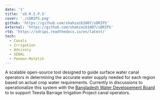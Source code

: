 ```yaml
---
date: '1'
title: 'sD.R.I.P.S'
cover: './sDRIPS.png'
github: 'https://github.com/shahzaib1007/sDRIPS'
external: 'https://github.com/shahzaib1007/sDRIPS'
rtd: 'https://sdrips.readthedocs.io/en/latest/'
tech:
  - Canals
  - Irrigation
  - Advisory
  - SEBAL
  - Penman-Motetih
---
```


A scalable open-source tool designed to guide surface water canal operators in determining the accurate water supply needed for each region based on actual crop water requirements. Currently in discussions to operationalize this system with the [Bangladesh Water Developement Board](https://www.bwdb.gov.bd/) to to support Teesta Barrage Irrigation Project canal operators.
